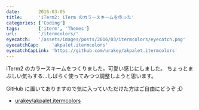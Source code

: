 ```yaml
---
date:       2016-03-05
title:      'iTerm2: iTerm のカラースキームを作った'
categories: ['Coding']
tags:       ['iterm', 'Themes']
url:        '/itermcolors/'
eyecatch:   '/assets/images/posts/2016/03/itermcolors/eyecatch.png'
eyecatchCap:     'akpalet.itermcolors'
eyecatchCapLink: 'https://github.com/urakey/akpalet.itermcolors'
---
```


iTerm2 のカラースキームをつくりました。可愛い感じにしました。
ちょっとまぶしい気もする...しばらく使ってみつつ調整しようと思います。

GitHub に置いてありますので気に入っていただけた方はご自由にどうぞ ;D

- [urakey/akpalet.itermcolors](https://github.com/urakey/akpalet.itermcolors)

